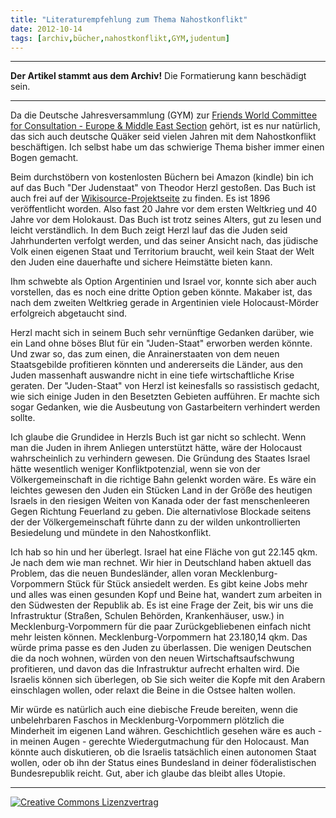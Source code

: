 ```yaml
---
title: "Literaturempfehlung zum Thema Nahostkonflikt"
date: 2012-10-14
tags: [archiv,bücher,nahostkonflikt,GYM,judentum]
---
```

<hr><b>Der Artikel stammt aus dem Archiv!</b> Die Formatierung kann beschädigt sein.<hr>

<p>Da die Deutsche Jahresversammlung (GYM) zur <a href="http://fwccemes.org/">Friends World Committee for Consultation - Europe &amp; Middle East Section</a> gehört, ist es nur natürlich, das sich auch deutsche Quäker seid vielen Jahren mit dem  Nahostkonflikt beschäftigen. Ich selbst  habe um das schwierige Thema bisher immer einen Bogen gemacht. </p>

<p>Beim durchstöbern von kostenlosten Büchern bei Amazon (kindle) bin ich auf das Buch "Der Judenstaat" von Theodor Herzl gestoßen. Das Buch ist auch frei auf der <a href="http://de.wikisource.org/wiki/Der_Judenstaat">Wikisource-Projektseite</a> zu finden. Es ist 1896 veröffentlicht worden. Also fast 20 Jahre vor dem ersten Weltkrieg und 40 Jahre vor dem Holokaust. Das Buch ist trotz seines Alters, gut zu lesen und leicht verständlich. In dem Buch zeigt Herzl lauf das die Juden seid Jahrhunderten verfolgt werden, und das seiner Ansicht nach, das jüdische Volk einen eigenen Staat und Territorium braucht, weil kein Staat der Welt den Juden eine dauerhafte und sichere Heimstätte bieten kann. </p>

<p>Ihm schwebte als Option Argentinien und Israel vor, konnte sich aber auch vorstellen, das es noch eine dritte Option geben könnte. Makaber ist, das nach dem zweiten Weltkrieg gerade in Argentinien viele Holocaust-Mörder erfolgreich abgetaucht sind. </p>

<p>Herzl macht sich in seinem Buch sehr vernünftige Gedanken darüber, wie ein Land ohne böses Blut für ein "Juden-Staat" erworben werden könnte. Und zwar so, das zum einen, die Anrainerstaaten von dem neuen Staatsgebilde profitieren könnten und andererseits die Länder, aus den Juden massenhaft auswandre nicht in eine tiefe wirtschaftliche Krise geraten. Der "Juden-Staat" von Herzl ist keinesfalls so rassistisch gedacht, wie sich einige Juden in den Besetzten Gebieten aufführen. Er machte sich sogar Gedanken, wie die Ausbeutung von Gastarbeitern verhindert werden sollte. </p>

<p>Ich glaube die Grundidee in Herzls Buch ist gar nicht so schlecht. Wenn man die Juden in ihrem Anliegen unterstützt hätte, wäre der Holocaust wahrscheinlich zu verhindern gewesen. Die Gründung des Staates Israel hätte wesentlich weniger Konfliktpotenzial, wenn sie von der Völkergemeinschaft in die richtige Bahn gelenkt worden wäre.  Es wäre ein leichtes gewesen den Juden ein Stücken Land in der Größe des heutigen Israels in den riesigen Weiten von Kanada oder der fast menschenleeren Gegen Richtung Feuerland zu geben. Die alternativlose Blockade seitens der der Völkergemeinschaft führte dann zu der wilden unkontrollierten Besiedelung und mündete in den Nahostkonflikt. </p>

<p>Ich hab so hin und her überlegt. Israel hat eine Fläche von gut 22.145 qkm. Je nach dem wie man rechnet. Wir hier in Deutschland haben aktuell das Problem, das die neuen Bundesländer, allen voran Mecklenburg-Vorpommern Stück für Stück ansiedelt werden. Es gibt keine Jobs mehr und alles was einen gesunden Kopf und Beine hat, wandert zum arbeiten in den Südwesten der Republik ab. Es ist eine Frage der Zeit, bis wir uns die Infrastruktur (Straßen, Schulen Behörden, Krankenhäuser, usw.) in Mecklenburg-Vorpommern für die paar Zurückgebliebenen einfach nicht mehr leisten können. Mecklenburg-Vorpommern hat 23.180,14 qkm. Das würde prima passe es den Juden zu überlassen. Die wenigen Deutschen die da noch wohnen, würden von den neuen Wirtschaftsaufschwung profitieren, und davon das die Infrastruktur aufrecht erhalten wird. Die Israelis können sich überlegen, ob Sie sich weiter die Kopfe mit den Arabern einschlagen wollen, oder relaxt die Beine in die Ostsee halten wollen. </p>

<p>Mir würde es natürlich auch eine diebische Freude bereiten, wenn die unbelehrbaren Faschos in Mecklenburg-Vorpommern plötzlich die Minderheit im eigenen Land währen. Geschichtlich gesehen wäre es auch - in meinen Augen - gerechte Wiedergutmachung für den Holocaust. Man könnte auch diskutieren, ob die Israelis tatsächlich einen autonomen Staat wollen, oder ob ihn der Status eines Bundesland in deiner föderalistischen Bundesrepublik reicht. Gut, aber ich glaube das bleibt alles Utopie.</p>


<hr>
<a rel="license" href="http://creativecommons.org/licenses/by-sa/3.0/"><img alt="Creative Commons Lizenzvertrag" style="border-width:0" src="http://i.creativecommons.org/l/by-sa/3.0/88x31.png" /></a>

